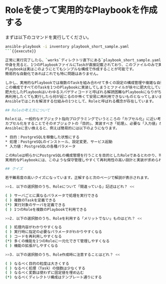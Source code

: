 # Roleを使って実用的なPlaybookを作成する

まずは以下のコマンドを実行してください。

```bash
ansible-playbook -i inventory playbook_short_sample.yaml
```{{execute}}

正常に実行完了したら、`works`ディレクトリ直下にある`playbook_short_sample.yaml`ファイルを開いてください。  
中身を見ると、1つのPlaybookファイルにTaskが直接記載されており、このファイルのみで実行内容が完結していることがわかります。  
Playbookは実はこのようにとてもシンプルな構成で作成することが可能です。  
簡易的な自動化であればこれでも特に問題はありません。  

しかし、実用的なPlaybookでは複数のTaskを組み合わせて多くの設定の構成管理や複雑な自動化を行うため、
この構成ですべてのTaskを1つのPlaybookに実装してしまうとファイルが徐々に肥大化していきます。  
肥大化したPlaybookはいわゆるスパゲティコードと呼ばれる解読困難なPlaybookになりがちで、バグが埋め込まれていても気付きにくく、
再利用したくても実行したら何が起こるのか怖くて安易に再利用できないものとなってしまいます。  
Ansibleではこれを解消する仕組みの1つとして、Roleと呼ばれる概念が存在しています。

## Roleの考え方について

Roleとは、一般的なオブジェクト指向プログラミングでいうところの「カプセル化」に近い考え方です。  
カプセル化をすることでそのオブジェクトの「目的」、実装すべき「処理」、必要な「入力値」が明確になり、保守管理しやすくて再利用しやすいコードを作成することができます。  
Ansibleに言い換えると、例えば簡易的には以下のようになります。

* 目的：PostgreSQLを稼働した状態にする
* 処理：PostgreSQLのインストール、設定変更、サービス起動
* 入力値：PostgreSQLの各種パラメータ

このRoleは明らかにPostgreSQLの構成管理を行うことを目的としたRoleであるとわかり、可読性が高くて使い方のわかりやすい（＝再利用しやすい）コードとなります。  
実用的なPlaybookには、このような保守管理しやすくて再利用性の高い設計と実装が求められます。

## クイズ

若干難易度の高いクイズになっています。正解すると次のページで解説が表示されます。

>>1. 以下の選択肢のうち、Roleについて「間違っている」記述はどれ？ <<

( ) サーバごとに異なるパラメータで処理を実行できる
( ) 複数のTaskを定義できる
(*) 実行対象のサーバを定義できる
( ) 1つのRoleを複数のPlaybookで利用できる

>>2. 以下の選択肢のうち、Roleを利用する「メリットでない」ものはどれ？ <<

( ) 処理内容がわかりやすくなる
( ) 実行時に指定の必要なパラメータがわかりやすくなる
( ) コードを再利用しやすくなる
(*) 多くの機能を1つのRoleに一元化できて管理しやすくなる
( ) 機能の拡張がしやすくなる

>>3. 以下の選択肢のうち、Role作成時に注意することはどれ？ <<

( ) なるべく目的の粒度は大きくする
( ) なるべく処理（Task）の個数は少なくする
( ) なるべく変数は使わずに固定値を埋め込む
(*) なるべくディレクトリ構成はテンプレート通りにする
